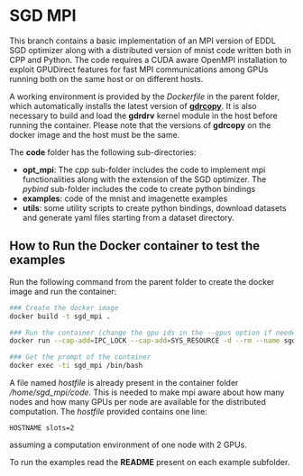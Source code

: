 # SGD MPI
This branch contains a basic implementation of an MPI version of EDDL SGD optimizer along with a distributed version of mnist code written both in CPP and Python.
The code requires a CUDA aware OpenMPI installation to exploit GPUDirect features for fast MPI communications among GPUs running both on the same host or on different hosts. 

A working environment is provided by the *Dockerfile* in the parent folder, which automatically installs the latest version of [**gdrcopy**](https://github.com/NVIDIA/gdrcopy). It is also necessary to build and load the **gdrdrv** kernel module in the host before running the container. Please note that the versions of **gdrcopy** on the docker image and the host must be the same.

The **code** folder has the following sub-directories:
 * **opt_mpi**: The *cpp* sub-folder includes the code to implement mpi functionalities along with the extension of the SGD optimizer. The *pybind* sub-folder includes the code to create python bindings
 * **examples**: code of the mnist and imagenette examples
 * **utils**: some utility scripts to create python bindings, download datasets and generate yaml files starting from a dataset directory.  

## How to Run the Docker container to test the examples
Run the following command from the parent folder to create the docker image and run the container:
```bash
### Create the docker image
docker build -t sgd_mpi .

### Run the container (change the gpu ids in the --gpus option if needed)
docker run --cap-add=IPC_LOCK --cap-add=SYS_RESOURCE -d --rm --name sgd_mpi --gpus '"device=0, 1"' sgd_mpi:latest

### Get the prompt of the container
docker exec -ti sgd_mpi /bin/bash
```

A file named *hostfile* is already present in the container folder */home/sgd_mpi/code*. This is needed to make mpi aware about how many nodes and how many GPUs per node are available for the distributed computation. The *hostfile* provided contains one line:
```
HOSTNAME slots=2
```
assuming a computation environment of one node with 2 GPUs.

To run the examples read the **README** present on each example subfolder.
